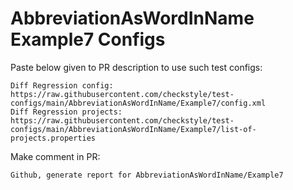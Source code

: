 # AbbreviationAsWordInName Example7 Configs
Paste below given to PR description to use such test configs:
```
Diff Regression config: https://raw.githubusercontent.com/checkstyle/test-configs/main/AbbreviationAsWordInName/Example7/config.xml
Diff Regression projects: https://raw.githubusercontent.com/checkstyle/test-configs/main/AbbreviationAsWordInName/Example7/list-of-projects.properties
```
Make comment in PR:
```
Github, generate report for AbbreviationAsWordInName/Example7
```
